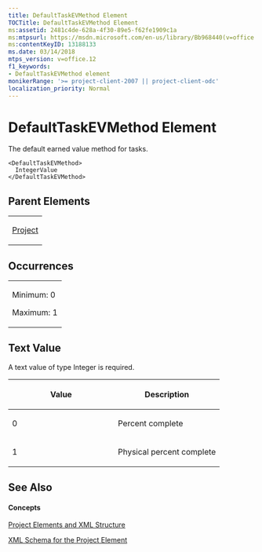 ```yaml
---
title: DefaultTaskEVMethod Element
TOCTitle: DefaultTaskEVMethod Element
ms:assetid: 2481c4de-628a-4f30-89e5-f62fe1909c1a
ms:mtpsurl: https://msdn.microsoft.com/en-us/library/Bb968440(v=office.12)
ms:contentKeyID: 13188133
ms.date: 03/14/2018
mtps_version: v=office.12
f1_keywords:
- DefaultTaskEVMethod element
monikerRange: '>= project-client-2007 || project-client-odc'
localization_priority: Normal
---
```


# DefaultTaskEVMethod Element




The default earned value method for tasks.

    <DefaultTaskEVMethod>
      IntegerValue
    </DefaultTaskEVMethod>

## Parent Elements

<table>
<colgroup>
<col style="width: 100%" />
</colgroup>
<tbody>
<tr class="odd">
<td><p><a href="project-element.md">Project</a></p></td>
</tr>
</tbody>
</table>

## Occurrences

<table>
<colgroup>
<col style="width: 100%" />
</colgroup>
<tbody>
<tr class="odd">
<td><p>Minimum: 0</p>
<p>Maximum: 1</p></td>
</tr>
</tbody>
</table>

## Text Value

A text value of type Integer is required.

<table>
<colgroup>
<col style="width: 50%" />
<col style="width: 50%" />
</colgroup>
<thead>
<tr class="header">
<th><p>Value</p></th>
<th><p>Description</p></th>
</tr>
</thead>
<tbody>
<tr class="odd">
<td><p>0</p></td>
<td><p>Percent complete</p></td>
</tr>
<tr class="even">
<td><p>1</p></td>
<td><p>Physical percent complete</p></td>
</tr>
</tbody>
</table>

## See Also

#### Concepts

[Project Elements and XML Structure](project-elements-and-xml-structure.md)

[XML Schema for the Project Element](xml-schema-for-the-project-element.md)

